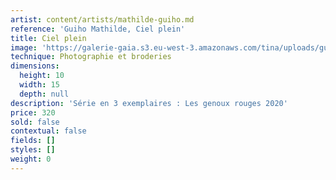 ```yaml
---
artist: content/artists/mathilde-guiho.md
reference: 'Guiho Mathilde, Ciel plein'
title: Ciel plein
image: 'https://galerie-gaia.s3.eu-west-3.amazonaws.com/tina/uploads/guiho-mathilde/galerie-gaia-mathilde-guiho-ciel-plein-10x15.jpg'
technique: Photographie et broderies
dimensions:
  height: 10
  width: 15
  depth: null
description: 'Série en 3 exemplaires : Les genoux rouges 2020'
price: 320
sold: false
contextual: false
fields: []
styles: []
weight: 0
---
```



